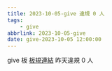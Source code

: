 ```yaml
---
title: 2023-10-05-give 違規 0 人
tags:
    - give
abbrlink: 2023-10-05-give
date: give-2023-10-05 12:00:00
---
```

give 板 [板規連結](https://www.ptt.cc/bbs/give/M.1612495900.A.C32.html)
昨天違規 0 人
